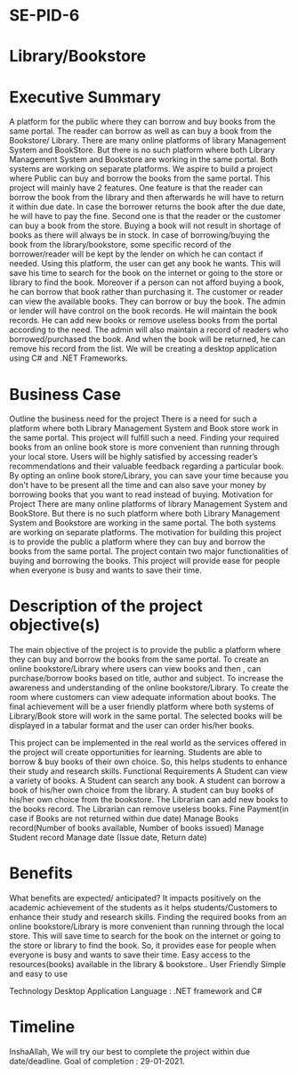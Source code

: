 # SE-PID-6
# Library/Bookstore
# Executive Summary
 A platform for the public where they can borrow and buy books from the same portal. The reader can borrow as well as can buy a book from the Bookstore/ Library. There are many online platforms of library Management System and BookStore. But there is no such platform where both Library Management System and Bookstore are working in the same portal. Both systems are working on separate platforms. We aspire to build a  project where Public can buy and borrow the books from the same portal. This project will mainly have 2 features. One feature is that the reader can borrow the book from the library and then afterwards he will have to return it within due date. In case the borrower returns the book after the due date, he will have to pay the fine. Second one is that the reader or the customer can buy a book from the store. Buying a book will not result in shortage of books as there will always be in stock. In case of borrowing/buying the book from the library/bookstore, some specific record of the borrower/reader will be kept by the lender on which he can contact if needed. Using this platform, the user can get any book he wants. This will save his time to search for the book on the internet or going to the store or library to find the book. Moreover if a person can not afford buying a book, he can borrow that book rather than purchasing it. 
 The customer or reader can view the available books. They can borrow or buy the book. The admin or lender will have control on the book records. He will maintain the book records. He can add new books or remove useless books from the portal according to the need. The admin will also maintain a record of readers who borrowed/purchased the book. And when the book will be returned, he can remove his record from the list.
We will be creating a desktop application using C# and .NET Frameworks.


# Business Case

Outline the business need for the project
There is a need for such a platform where both Library Management System and Book store work in the same portal. This project will fulfill such a need. Finding your required books from an online book store is more convenient than running through your local store. Users will be highly satisfied by accessing reader’s recommendations and their valuable feedback regarding a particular book. By opting an online book store/Library,  you can save your time because you don't have to be present all the time and can also save your money by borrowing books that you want to read instead of buying.
Motivation for Project
There are many online platforms of library Management System and BookStore. But there is no such platform where both Library Management System and Bookstore are working in the same portal. The both systems are working on separate platforms. The motivation for building this project is to provide the public a platform where they can buy and borrow the books from the same portal. The project contain two major functionalities of buying and borrowing the books. This project will provide ease for people when everyone is busy and wants to save their time.

# Description of the project objective(s)

The main objective of the project is to provide the public a platform where they can buy and borrow the books from the same portal.
To create an online bookstore/Library where users can view books and then , can purchase/borrow books based on title, author and subject.
To increase the awareness and understanding of the online bookstore/Library.
To create the room where customers can view adequate information about books.
The final achievement will be a user friendly platform where both systems of Library/Book store will work in the same portal.
 The selected books will be displayed in a tabular format and the user can order his/her books.


 
This project can be implemented in the real world as the services  offered in the project  will create opportunities for learning. Students are able to  borrow & buy books of their own choice. So, this helps students to enhance their study and research skills.
Functional Requirements
A Student can view a variety of books.
A Student can search any book.
A student can borrow a book of his/her own choice from the library.
A student can buy books of his/her own choice from the bookstore.
The Librarian can add new books to the books record.
The Librarian can remove useless books.
Fine Payment(in case if  Books are not returned within due date)
Manage Books record(Number of books available, Number of books issued)
Manage Student record 
Manage date (Issue date, Return date) 

# Benefits

What benefits are expected/ anticipated?
It impacts positively on the academic achievement of the students as it helps students/Customers to enhance their study and research skills. Finding the required books from an online bookstore/Library is more convenient than running through the local store. This will save time to search for the book on the internet or going to the store or library to find the book. So, it provides ease for people when everyone is busy and wants to save their time.
Easy access to the resources(books) available in the library & bookstore..
User Friendly 
Simple and easy to use


Technology
Desktop Application
Language : .NET framework and C#

# Timeline
InshaAllah, We will try our best to complete the project within due date/deadline. 
Goal of completion : 29-01-2021.  

